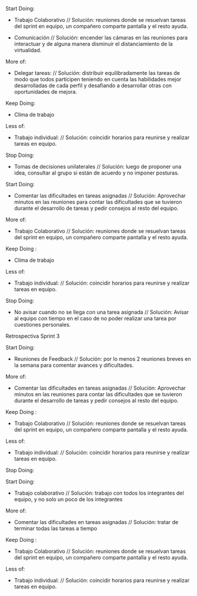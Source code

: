 <!-- Retrospectiva Sprint 1 -->

Start Doing: 
* Trabajo Colaborativo  // Solución: reuniones donde se resuelvan tareas del sprint en equipo, un compañero comparte pantalla y el resto ayuda.

* Comunicación      // Solución: encender las cámaras en las reuniones para interactuar y de alguna manera disminuir el distanciamiento de la virtualidad. 

More of:

* Delegar tareas:    // Solución: distribuir equilibradamente las tareas de modo que todos participen teniendo en cuenta las habilidades mejor desarrolladas de cada perfil y desafiando a desarrollar otras con oportunidades de mejora.

Keep Doing:

* Clima de trabajo

Less of: 

* Trabajo individual:   // Solución: coincidir horarios para reunirse y realizar tareas en equipo.  

Stop Doing:

* Tomas de decisiones unilaterales     // Solución: luego de proponer una idea, consultar al grupo si están de acuerdo y no imponer posturas.

<!-- Retrospectiva Sprint 2 -->

Start Doing: 

* Comentar las dificultades en tareas asignadas   // Solución: Aprovechar minutos en las reuniones para contar las dificultades que se tuvieron durante el desarrollo de tareas y pedir consejos al resto del equipo.

More of:
* Trabajo Colaborativo  // Solución: reuniones donde se resuelvan tareas del sprint en equipo, un compañero comparte pantalla y el resto ayuda.

Keep Doing :
* Clima de trabajo

Less of: 
* Trabajo individual:   // Solución: coincidir horarios para reunirse y realizar tareas en equipo.  

Stop Doing:
* No avisar cuando no se llega con una tarea asignada   // Solución: Avisar al equipo con tiempo en el caso de no poder realizar una tarea por cuestiones personales.

 Retrospectiva Sprint 3

Start Doing: 
* Reuniones de Feedback   // Solución: por lo menos 2 reuniones breves en la semana para comentar avances y dificultades. 

More of:
* Comentar las dificultades en tareas asignadas   // Solución: Aprovechar minutos en las reuniones para contar las dificultades que se tuvieron durante el desarrollo de tareas y pedir consejos al resto del equipo.

Keep Doing :
* Trabajo Colaborativo  // Solución: reuniones donde se resuelvan tareas del sprint en equipo, un compañero comparte pantalla y el resto ayuda.

Less of: 
* Trabajo individual:   // Solución: coincidir horarios para reunirse y realizar tareas en equipo.  

Stop Doing:


<!-- Retrospectiva Sprint 4 -->

Start Doing: 
* Trabajo colaborativo   // Solución: trabajo con todos los integrantes del equipo, y no solo un poco de los integrantes 

More of:
* Comentar las dificultades en tareas asignadas   // Solución: tratar de terminar todas las tareas a tiempo

Keep Doing :
* Trabajo Colaborativo  // Solución: reuniones donde se resuelvan tareas del sprint en equipo, un compañero comparte pantalla y el resto ayuda.

Less of: 
* Trabajo individual:   // Solución: coincidir horarios para reunirse y realizar tareas en equipo.  




